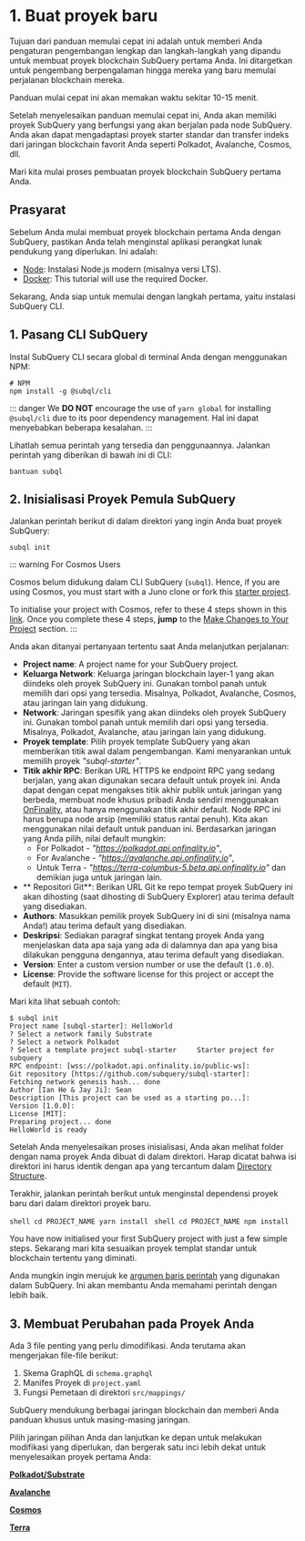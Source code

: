 # 1. Buat proyek baru

Tujuan dari panduan memulai cepat ini adalah untuk memberi Anda pengaturan pengembangan lengkap dan langkah-langkah yang dipandu untuk membuat proyek blockchain SubQuery pertama Anda. Ini ditargetkan untuk pengembang berpengalaman hingga mereka yang baru memulai perjalanan blockchain mereka.

Panduan mulai cepat ini akan memakan waktu sekitar 10-15 menit.

Setelah menyelesaikan panduan memulai cepat ini, Anda akan memiliki proyek SubQuery yang berfungsi yang akan berjalan pada node SubQuery. Anda akan dapat mengadaptasi proyek starter standar dan transfer indeks dari jaringan blockchain favorit Anda seperti Polkadot, Avalanche, Cosmos, dll.

Mari kita mulai proses pembuatan proyek blockchain SubQuery pertama Anda.

## Prasyarat

Sebelum Anda mulai membuat proyek blockchain pertama Anda dengan SubQuery, pastikan Anda telah menginstal aplikasi perangkat lunak pendukung yang diperlukan. Ini adalah:

- [Node](https://nodejs.org/en/): Instalasi Node.js modern (misalnya versi LTS).
- [Docker](https://docker.com/): This tutorial will use the required Docker.

Sekarang, Anda siap untuk memulai dengan langkah pertama, yaitu instalasi SubQuery CLI.

## 1. Pasang CLI SubQuery

Instal SubQuery CLI secara global di terminal Anda dengan menggunakan NPM:

```shell
# NPM
npm install -g @subql/cli
```

::: danger We **DO NOT** encourage the use of `yarn global` for installing `@subql/cli` due to its poor dependency management. Hal ini dapat menyebabkan beberapa kesalahan. :::

Lihatlah semua perintah yang tersedia dan penggunaannya. Jalankan perintah yang diberikan di bawah ini di CLI:

```shell
bantuan subql
```

## 2. Inisialisasi Proyek Pemula SubQuery

Jalankan perintah berikut di dalam direktori yang ingin Anda buat proyek SubQuery:

```shell
subql init
```

::: warning For Cosmos Users

Cosmos belum didukung dalam CLI SubQuery (`subql`). Hence, if you are using Cosmos, you must start with a Juno clone or fork this [starter project](https://github.com/subquery/cosmos-subql-starter).

To initialise your project with Cosmos, refer to these 4 steps shown in this [link](https://github.com/subquery/juno-subql-starter#readme). Once you complete these 4 steps, **jump** to the [Make Changes to Your Project](../quickstart/quickstart.md#_3-make-changes-to-your-project) section. :::

Anda akan ditanyai pertanyaan tertentu saat Anda melanjutkan perjalanan:

- **Project name**: A project name for your SubQuery project.
- **Keluarga Network**: Keluarga jaringan blockchain layer-1 yang akan diindeks oleh proyek SubQuery ini. Gunakan tombol panah untuk memilih dari opsi yang tersedia. Misalnya, Polkadot, Avalanche, Cosmos, atau jaringan lain yang didukung.
- **Network**: Jaringan spesifik yang akan diindeks oleh proyek SubQuery ini. Gunakan tombol panah untuk memilih dari opsi yang tersedia. Misalnya, Polkadot, Avalanche, atau jaringan lain yang didukung.
- **Proyek template**: Pilih proyek template SubQuery yang akan memberikan titik awal dalam pengembangan. Kami menyarankan untuk memilih proyek _"subql-starter"_.
- **Titik akhir RPC**: Berikan URL HTTPS ke endpoint RPC yang sedang berjalan, yang akan digunakan secara default untuk proyek ini. Anda dapat dengan cepat mengakses titik akhir publik untuk jaringan yang berbeda, membuat node khusus pribadi Anda sendiri menggunakan [OnFinality](https://app.onfinality.io), atau hanya menggunakan titik akhir default. Node RPC ini harus berupa node arsip (memiliki status rantai penuh). Kita akan menggunakan nilai default untuk panduan ini. Berdasarkan jaringan yang Anda pilih, nilai default mungkin:
  - For Polkadot - _"https://polkadot.api.onfinality.io"_,
  - For Avalanche - _"https://avalanche.api.onfinality.io"_,
  - Untuk Terra - _"https://terra-columbus-5.beta.api.onfinality.io"_ dan demikian juga untuk jaringan lain. <br/>
- ** Repositori Git**: Berikan URL Git ke repo tempat proyek SubQuery ini akan dihosting (saat dihosting di SubQuery Explorer) atau terima default yang disediakan.
- **Authors**: Masukkan pemilik proyek SubQuery ini di sini (misalnya nama Anda!) atau terima default yang disediakan.
- **Deskripsi**: Sediakan paragraf singkat tentang proyek Anda yang menjelaskan data apa saja yang ada di dalamnya dan apa yang bisa dilakukan pengguna dengannya, atau terima default yang disediakan.
- **Version**: Enter a custom version number or use the default (`1.0.0`).
- **License**: Provide the software license for this project or accept the default (`MIT`).

Mari kita lihat sebuah contoh:

```shell
$ subql init
Project name [subql-starter]: HelloWorld
? Select a network family Substrate
? Select a network Polkadot
? Select a template project subql-starter     Starter project for subquery
RPC endpoint: [wss://polkadot.api.onfinality.io/public-ws]:
Git repository [https://github.com/subquery/subql-starter]:
Fetching network genesis hash... done
Author [Ian He & Jay Ji]: Sean
Description [This project can be used as a starting po...]:
Version [1.0.0]:
License [MIT]:
Preparing project... done
HelloWorld is ready
```

Setelah Anda menyelesaikan proses inisialisasi, Anda akan melihat folder dengan nama proyek Anda dibuat di dalam direktori. Harap dicatat bahwa isi direktori ini harus identik dengan apa yang tercantum dalam [Directory Structure](../build/introduction.md#directory-structure).

Terakhir, jalankan perintah berikut untuk menginstal dependensi proyek baru dari dalam direktori proyek baru.

<CodeGroup> <CodeGroupItem title="YARN" active> ```shell cd PROJECT_NAME yarn install ``` </CodeGroupItem>
<CodeGroupItem title="NPM"> ```shell cd PROJECT_NAME npm install ``` </CodeGroupItem> </CodeGroup>

You have now initialised your first SubQuery project with just a few simple steps. Sekarang mari kita sesuaikan proyek templat standar untuk blockchain tertentu yang diminati.

Anda mungkin ingin merujuk ke [argumen baris perintah](../run_publish/references.md) yang digunakan dalam SubQuery. Ini akan membantu Anda memahami perintah dengan lebih baik.

## 3. Membuat Perubahan pada Proyek Anda

Ada 3 file penting yang perlu dimodifikasi. Anda terutama akan mengerjakan file-file berikut:

1. Skema GraphQL di `schema.graphql`
2. Manifes Proyek di `project.yaml`
3. Fungsi Pemetaan di direktori `src/mappings/`

SubQuery mendukung berbagai jaringan blockchain dan memberi Anda panduan khusus untuk masing-masing jaringan.

Pilih jaringan pilihan Anda dan lanjutkan ke depan untuk melakukan modifikasi yang diperlukan, dan bergerak satu inci lebih dekat untuk menyelesaikan proyek pertama Anda:

**[Polkadot/Substrate](../quickstart/quickstart_chains/polkadot.md)**

**[Avalanche](../quickstart/quickstart_chains/avalanche.md)**

**[Cosmos](../quickstart/quickstart_chains/cosmos.md)**

**[Terra](../quickstart/quickstart_chains/terra.md)**
